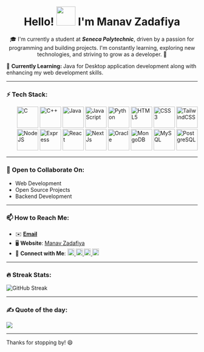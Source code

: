 <div align="center">
  <h1><strong>Hello! <img src="https://user-images.githubusercontent.com/18350557/176309783-0785949b-9127-417c-8b55-ab5a4333674e.gif" width="50" /> I'm Manav Zadafiya</strong></h1>
  
  🎓 I'm currently a student at ***Seneca Polytechnic***, driven by a passion for programming and building projects. I'm constantly learning, exploring new technologies, and striving to grow as a developer. 🚀

</div>
  🌱 <strong>Currently Learning: </strong>Java for Desktop application development along with enhancing my web development skills.

---

### ⚡ Tech Stack:
<p align="left" style="padding: 0px 0px 0px 28px">
  <a href="https://docs.microsoft.com/en-us/cpp/?view=msvc-170" target="_blank" rel="noreferrer"><img src="https://raw.githubusercontent.com/danielcranney/readme-generator/main/public/icons/skills/c-colored.svg" width="56" height="56" alt="C" /></a>
  <a href="https://docs.microsoft.com/en-us/cpp/?view=msvc-170" target="_blank" rel="noreferrer"><img src="https://raw.githubusercontent.com/danielcranney/readme-generator/main/public/icons/skills/cplusplus-colored.svg" width="56" height="56" alt="C++" /></a>
  <a href="https://www.oracle.com/java/" target="_blank" rel="noreferrer"><img src="https://raw.githubusercontent.com/danielcranney/readme-generator/main/public/icons/skills/java-colored.svg" width="56" height="56" alt="Java" /></a>
  <a href="https://developer.mozilla.org/en-US/docs/Web/JavaScript" target="_blank" rel="noreferrer"><img src="https://raw.githubusercontent.com/danielcranney/readme-generator/main/public/icons/skills/javascript-colored.svg" width="56" height="56" alt="JavaScript" /></a>
  <a href="https://www.python.org/" target="_blank" rel="noreferrer"><img src="https://raw.githubusercontent.com/danielcranney/readme-generator/main/public/icons/skills/python-colored.svg" width="56" height="56" alt="Python" /></a>
  <a href="https://developer.mozilla.org/en-US/docs/Glossary/HTML5" target="_blank" rel="noreferrer"><img src="https://raw.githubusercontent.com/danielcranney/readme-generator/main/public/icons/skills/html5-colored.svg" width="56" height="56" alt="HTML5" /></a>
  <a href="https://www.w3.org/TR/CSS/#css" target="_blank" rel="noreferrer"><img src="https://raw.githubusercontent.com/danielcranney/readme-generator/main/public/icons/skills/css3-colored.svg" width="56" height="56" alt="CSS3" /></a>
  <a href="https://tailwindcss.com/" target="_blank" rel="noreferrer"><img src="https://raw.githubusercontent.com/danielcranney/readme-generator/main/public/icons/skills/tailwindcss-colored.svg" width="56" height="56" alt="TailwindCSS" /></a>
  <a href="https://nodejs.org/en/" target="_blank" rel="noreferrer"><img src="https://raw.githubusercontent.com/danielcranney/readme-generator/main/public/icons/skills/nodejs-colored.svg" width="56" height="56" alt="NodeJS" /></a>
  <a href="https://expressjs.com/" target="_blank" rel="noreferrer"><img src="https://raw.githubusercontent.com/danielcranney/readme-generator/main/public/icons/skills/express-colored.svg" width="56" height="56" alt="Express" /></a>
  <a href="https://reactjs.org/" target="_blank" rel="noreferrer"><img src="https://raw.githubusercontent.com/danielcranney/readme-generator/main/public/icons/skills/react-colored.svg" width="56" height="56" alt="React" /></a>
  <a href="https://nextjs.org/docs" target="_blank" rel="noreferrer"><img src="https://raw.githubusercontent.com/danielcranney/readme-generator/main/public/icons/skills/nextjs-colored.svg" width="56" height="56" alt="NextJs" /></a>
  <a href="https://www.oracle.com/uk/index.html" target="_blank" rel="noreferrer"><img src="https://raw.githubusercontent.com/danielcranney/readme-generator/main/public/icons/skills/oracle-colored.svg" width="56" height="56" alt="Oracle" /></a>
  <a href="https://www.mongodb.com/" target="_blank" rel="noreferrer"><img src="https://raw.githubusercontent.com/danielcranney/readme-generator/main/public/icons/skills/mongodb-colored.svg" width="56" height="56" alt="MongoDB" /></a>
  <a href="https://www.mysql.com/" target="_blank" rel="noreferrer"><img src="https://raw.githubusercontent.com/danielcranney/readme-generator/main/public/icons/skills/mysql-colored.svg" width="56" height="56" alt="MySQL" /></a>
  <a href="https://www.postgresql.org/" target="_blank" rel="noreferrer"><img src="https://raw.githubusercontent.com/danielcranney/readme-generator/main/public/icons/skills/postgresql-colored.svg" width="56" height="56" alt="PostgreSQL" /></a>
</p>

---

### 💬 Open to Collaborate On:
- Web Development
- Open Source Projects
- Backend Development

---

### 📫 How to Reach Me:
- ✉️ [**Email**](mailto:manavzadafiya@gmail.com)
- 🖥️ **Website**: [Manav Zadafiya](http://manavzadafiya.com)
- 📲 **Connect with Me**: 
  <span>
    <a href="https://www.linkedin.com/in/manav-zadafiya" target="_blank" rel="noreferrer">
      <img src="https://raw.githubusercontent.com/danielcranney/readme-generator/main/public/icons/socials/linkedin.svg" width="18" height="18" alt="LinkedIn" />
    </a>
    <a href="https://discord.gg/JSUEJShe" target="_blank" rel="noreferrer">
      <img src="https://raw.githubusercontent.com/danielcranney/readme-generator/main/public/icons/socials/discord.svg" width="18" height="18" alt="Discord" />
    </a>
    <a href="https://www.facebook.com/profile.php?id=100091952238449&mibextid=ZbWKwL" target="_blank" rel="noreferrer">
      <img src="https://raw.githubusercontent.com/danielcranney/readme-generator/main/public/icons/socials/facebook.svg" width="18" height="18" alt="Facebook" />
    </a>
    <a href="https://www.instagram.com/zadafiya04?igsh=aTBiMjk2aHhvNTdo" target="_blank" rel="noreferrer">
      <img src="https://raw.githubusercontent.com/danielcranney/readme-generator/main/public/icons/socials/instagram.svg" width="18" height="18" alt="Instagram" />
    </a>
  </span>
---

<!--### 📈 GitHub Stats:
![Manav's GitHub Stats](https://github-readme-stats.vercel.app/api?username=Mz004&show_icons=true&theme=radical)-->

<!-- ### Languages Stats
![](https://github-readme-stats.vercel.app/api/top-langs/?username=Mz004&theme=radical&hide_border=false&include_all_commits=true&count_private=true&layout=compact) -->

### 🔥 Streak Stats:
![GitHub Streak](https://github-readme-streak-stats.herokuapp.com/?user=Mz004&theme=radical)

<!-- ### Daily Visitors:
[![](https://visitcount.itsvg.in/api?id=Mz004&icon=0&color=1)](https://visitcount.itsvg.in) -->

---
### ✍️ Quote of the day: <!--DATE-->
![](https://quotes-github-readme.vercel.app/api?type=horizontal&theme=radical)

---
Thanks for stopping by! 😄

